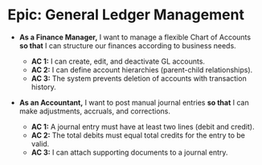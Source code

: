 # Epic: General Ledger Management

*   **As a Finance Manager,** I want to manage a flexible Chart of Accounts **so that** I can structure our finances according to business needs.
    *   **AC 1:** I can create, edit, and deactivate GL accounts.
    *   **AC 2:** I can define account hierarchies (parent-child relationships).
    *   **AC 3:** The system prevents deletion of accounts with transaction history.

*   **As an Accountant,** I want to post manual journal entries **so that** I can make adjustments, accruals, and corrections.
    *   **AC 1:** A journal entry must have at least two lines (debit and credit).
    *   **AC 2:** The total debits must equal total credits for the entry to be valid.
    *   **AC 3:** I can attach supporting documents to a journal entry.
